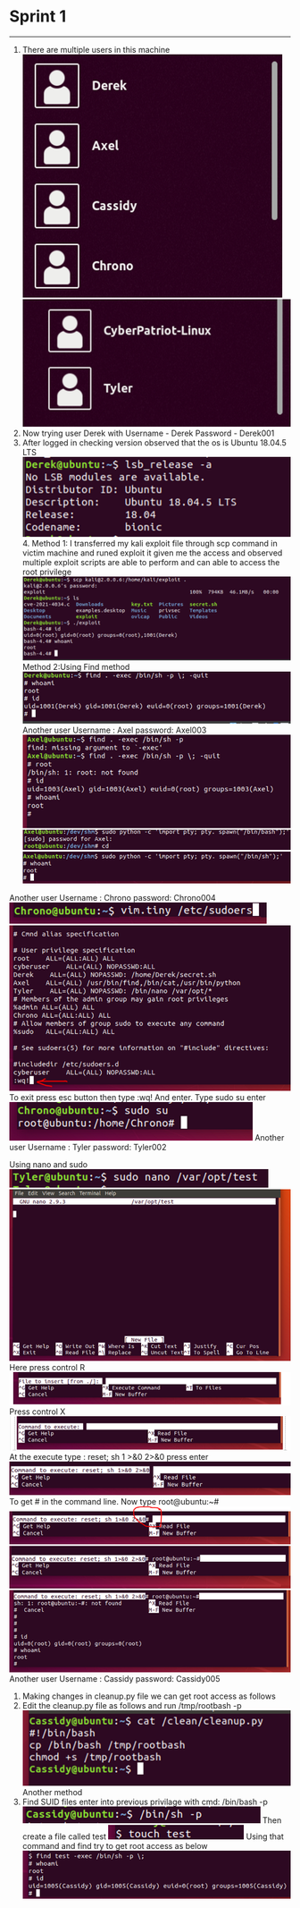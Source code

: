 # Sprint 1
-------------
1. There are multiple users in this machine
![alt text](sprintimages/image.png)
![alt text](sprintimages/image-1.png)
2. Now trying user Derek  with Username - Derek Password - Derek001
3. After logged in checking version observed that the os is Ubuntu 18.04.5  LTS
   ![alt text](sprintimages/image-2.png)
    4. Method 1:
I transferred my kali exploit file through scp command  in victim machine and runed exploit it given me the access
 and observed multiple exploit scripts are able to perform and can able to access the root privilege 
![alt text](sprintimages/image-3.png)
Method 2:Using Find method
![alt text](sprintimages/image-4.png)
Another user 
Username : Axel
 password: Axel003
![alt text](sprintimages/image-5.png)
![alt text](sprintimages/image-7.png)
![alt text](sprintimages/image-6.png)

Another user 
Username : Chrono
 password: Chrono004
![alt text](sprintimages/image-8.png)
![alt text](sprintimages/image-9.png)
To exit press esc button then type :wq! And enter. Type sudo su enter
![alt text](sprintimages/image-10.png)
Another user 
Username : Tyler
 password: Tyler002

Using nano and sudo 
![alt text](sprintimages/image-11.png)
![alt text](sprintimages/image-12.png)
Here press control R
![alt text](sprintimages/image-13.png)
Press control X
![alt text](sprintimages/image-14.png)
At the execute  type : reset; sh 1 >&0 2>&0 press enter
![alt text](sprintimages/image-15.png)
To get # in the command line. Now type root@ubuntu:~#
![alt text](sprintimages/image-16.png)
![alt text](sprintimages/image-17.png)
![alt text](sprintimages/image-18.png)
Another user 
Username : Cassidy
 password: Cassidy005

1. Making changes in cleanup.py file we can get root access as follows
2. Edit the cleanup.py file as follows and run /tmp/rootbash -p
![alt text](sprintimages/image-19.png)
Another method
3. Find SUID files enter into previous privilage with cmd: /bin/bash -p 
![alt text](sprintimages/image-21.png)
Then create a file called test
![alt text](sprintimages/image-22.png)
Using that command  and find try to get root access as below
![alt text](sprintimages/image-23.png)